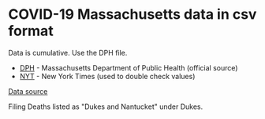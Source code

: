 # COVID-19 Massachusetts data in csv format

Data is cumulative. Use the DPH file.

- [DPH](covid-ma--dph.csv) - Massachusetts Department of Public Health (official source)
- [NYT](covid-ma--nyt.csv) - New York Times (used to double check values)

[Data source](https://www.mass.gov/info-details/archive-of-covid-19-cases-in-massachusetts)

Filing Deaths listed as "Dukes and Nantucket" under Dukes.
